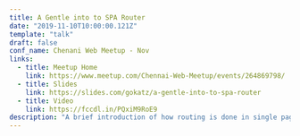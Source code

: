 ```yaml
---
title: A Gentle into to SPA Router
date: "2019-11-10T10:00:00.121Z"
template: "talk"
draft: false
conf_name: Chenani Web Meetup - Nov
links:
  - title: Meetup Home
    link: https://www.meetup.com/Chennai-Web-Meetup/events/264869798/
  - title: Slides
    link: https://slides.com/gokatz/a-gentle-into-to-spa-router
  - title: Video
    link: https://fccdl.in/PQxiM9RoE9
description: "A brief introduction of how routing is done in single page applications (SPA) and how to build a minimal SPA router from scratch."
---
```

